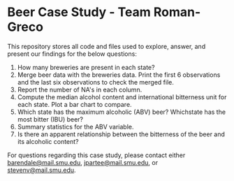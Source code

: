 # Beer Case Study - Team Roman-Greco

This repository stores all code and files used to explore, answer, and present our findings for the below questions:
  1. How many breweries are present in each state?
  2. Merge beer data with the breweries data. Print the first 6 observations and the last six observations to check the merged file.
  3. Report the number of NA's in each column.
  4. Compute the median alcohol content and international bitterness unit for each state. Plot a bar chart to compare.
  5. Which state has the maximum alcoholic (ABV) beer? Whichstate has the most bitter (IBU) beer?
  6. Summary statistics for the ABV variable.
  7. Is there an apparent relationship between the bitterness of the beer and its alcoholic content? 
  
  For questions regarding this case study, please contact either barendale@mail.smu.edu, jpartee@mail.smu.edu, or stevenv@mail.smu.edu.
